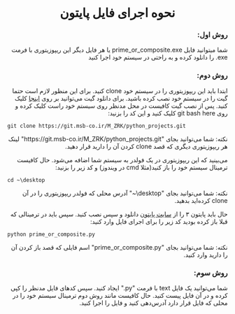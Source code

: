 <h1 align=center dir=rtl>نحوه اجرای فایل پایتون</h1>
<h3 align=right dir=rtl>روش اول:</h3>
<p align=right dir=rtl>شما میتوانید فایل prime_or_composite.exe یا هر فایل دیگر این ریپوزیتوری با فرمت exe. را دانلود کرده و به راحتی در سیستم خود اجرا کنید</p>
<h3 align=right dir=rtl>روش دوم:</h3>
<p align=right dir=rtl>ابتدا باید این ریپوزیتوری را در سیستم خود clone کنید. برای این منظور لازم است حتما گیت را در سیستم خود نصب کرده باشید. برای دانلود گیت می‌توانید بر روی <a href="https://git-scm.com/downloads">اینجا</a> کلیک کنید. پس از نصب گیت کافیست در محل مدنظر روی سیستم خود راست کلیک کرده و روی git bash here کلیک کنید و این کد را بزنید:</p>

```
git clone https://git.msb-co.ir/M_ZRK/python_projects.git
```
<p align=right dir=rtl>نکته: شما می‌توانید بجای "https://git.msb-co.ir/M_ZRK/python_projects.git" لینک هر ریپوزیتوری دیگری که قصد clone کردن آن را دارید قرار دهید.</p>
<p align=right dir=rtl>می‌بینید که این ریپوزیتوری در یک فولدر به سیستم شما اضافه می‌شود. حال کافیست ترمینال سیستم خود را باز کنید(مثلا cmd در ویندوز) و کد زیر را بزنید:</p>

```
cd ~\desktop
```
<p align=right dir=rtl>نکته: شما می‌توانید بجای "desktop\~" آدرس محلی که فولدر ریپوزیتوری را در آن clone کرده‌اید بدهید.</p>
<p align=right dir=rtl>حال باید پایتون ۳ را از <a href="https://www.python.org/downloads/">سایت پایتون</a> دانلود و سپس نصب کنید. سپس باید در ترمینالی که قبلا باز کرده بودید کد زیر را برای اجرای فایل وارد کنید:</p>

```
python prime_or_composite.py
```
<p align=right dir=rtl>نکته: شما می‌توانید بجای "prime_or_composite.py" اسم فایلی که قصد باز کردن آن را دارید وارد کنید.</p>

<h3 align=right dir=rtl>روش سوم:</h3>
<p align=right dir=rtl>شما می‌توانید یک فایل text با فرمت "py." ایجاد کنید. سپس کدهای فایل مدنظر را کپی کرده و در آن فایل پیست کنید. حال کافیست مانند روش دوم ترمینال سیستم خود را در محلی که فایل قرار دارد آدرس‌دهی کنید و فایل را اجرا کنید.</p>
